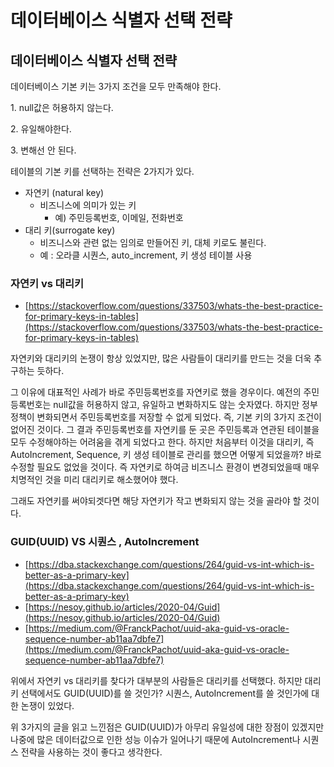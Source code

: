 # 데이터베이스 식별자 선택 전략

## 데이터베이스 식별자 선택 전략

데이터베이스 기본 키는 3가지 조건을 모두 만족해야 한다.&#x20;

1\. null값은 허용하지 않는다.&#x20;

2\. 유일해야한다.&#x20;

3\. 변해선 안 된다.

테이블의 기본 키를 선택하는 전략은 2가지가 있다.

* 자연키 (natural key)
  * 비즈니스에 의미가 있는 키
    * 예) 주민등록번호, 이메일, 전화번호
* 대리 키(surrogate key)
  * 비즈니스와 관련 없는 임의로 만들어진 키, 대체 키로도 불린다.
  * 예 : 오라클 시퀀스, auto\_increment, 키 생성 테이블 사용

### 자연키 vs 대리키

* [https://stackoverflow.com/questions/337503/whats-the-best-practice-for-primary-keys-in-tables](https://stackoverflow.com/questions/337503/whats-the-best-practice-for-primary-keys-in-tables)

자연키와 대리키의 논쟁이 항상 있었지만, 많은 사람들이 대리키를 만드는 것을 더욱 추구하는 듯하다.

그 이유에 대표적인 사례가 바로 주민등록번호를 자연키로 했을 경우이다. 예전의 주민등록번호는 null값을 허용하지 않고, 유일하고 변화하지도 않는 숫자였다. 하지만 정부 정책이 변화되면서 주민등록번호를 저장할 수 없게 되었다. 즉, 기본 키의 3가지 조건이 없어진 것이다. 그 결과 주민등록번호를 자연키를 둔 곳은 주민등록과 연관된 테이블을 모두 수정해야하는 어려움을 겪게 되었다고 한다. 하지만 처음부터 이것을 대리키, 즉 AutoIncrement, Sequence, 키 생성 테이블로 관리를 했으면 어떻게 되었을까? 바로 수정할 필요도 없었을 것이다. 즉 자연키로 하여금 비즈니스 환경이 변경되었을때 매우 치명적인 것을 미리 대리키로 해소했어야 했다.

그래도 자연키를 써야되겟다면 해당 자연키가 작고 변화되지 않는 것을 골라야 할 것이다.

### GUID(UUID) VS 시퀀스 , AutoIncrement

* [https://dba.stackexchange.com/questions/264/guid-vs-int-which-is-better-as-a-primary-key](https://dba.stackexchange.com/questions/264/guid-vs-int-which-is-better-as-a-primary-key)
* [https://nesoy.github.io/articles/2020-04/Guid](https://nesoy.github.io/articles/2020-04/Guid)
* [https://medium.com/@FranckPachot/uuid-aka-guid-vs-oracle-sequence-number-ab11aa7dbfe7](https://medium.com/@FranckPachot/uuid-aka-guid-vs-oracle-sequence-number-ab11aa7dbfe7)

위에서 자연키 vs 대리키를 찾다가 대부분의 사람들은 대리키를 선택했다. 하지만 대리키 선택에서도 GUID(UUID)를 쓸 것인가? 시퀀스, AutoIncrement를 쓸 것인가에 대한 논쟁이 있었다.

위 3가지의 글을 읽고 느낀점은 GUID(UUID)가 아무리 유일성에 대한 장점이 있겠지만 나중에 많은 데이터값으로 인한 성능 이슈가 일어나기 때문에 AutoIncrement나 시퀀스 전략을 사용하는 것이 좋다고 생각한다.
